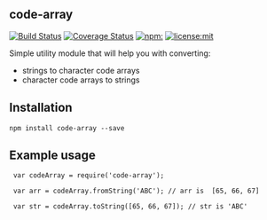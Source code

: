 code-array
----------
[![Build Status](https://travis-ci.org/jarst/code-array.svg?branch=master)](https://travis-ci.org/jarst/code-array)
[![Coverage Status](https://coveralls.io/repos/github/jarst/code-array/badge.svg)](https://coveralls.io/github/jarst/code-array)
[![npm:](https://img.shields.io/npm/v/code-array.svg)](https://www.npmjs.com/packages/code-array)
[![license:mit](https://img.shields.io/badge/license-mit-green.svg)](#license)


Simple utility module that will help you with converting:
 * strings to character code arrays
 * character code arrays to strings

 ## Installation
 `npm install code-array --save`

 ## Example usage

```
 var codeArray = require('code-array');

 var arr = codeArray.fromString('ABC'); // arr is  [65, 66, 67]

 var str = codeArray.toString([65, 66, 67]); // str is 'ABC'
 ```
